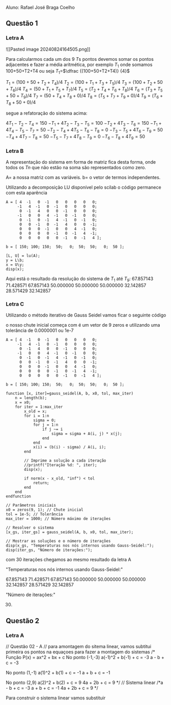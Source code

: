 Aluno: Rafael José Braga Coelho
<h2>Questão 1</h2>

<h3>Letra A</h3>
![[Pasted image 20240824164505.png]]

Para calcularmos cada um dos 9 $T$s pontos devemos somar os pontos adjacentes e fazer a média aritmética, por exemplo $T_1$ onde somamos 100+50+T2+T4 ou seja $T_1=$$\dfrac {(100+50+T2+T4)} {4}$

$T_1= (100 + 50 + T_2 + T_4) / 4$
$T_2 = (100 + T_1 + T_3 + T_5) / 4$
$T_3 = (100 + T_2 + 50 + T_6) / 4$
$T_4 = (50 + T_1 + T_5 + T_7) / 4$
$T_5 = (T_2 + T_4 + T_6 + T_8) / 4$
$T_6 = (T_3 + T_5 + 50 + T_9) / 4$
$T_7 = (50 + T_4 + T_8 + 0) / 4$
$T_8 = (T_5 + T_7 + T_9 + 0) / 4$
$T_9 = (T_6 + T_8 + 50 + 0) / 4$

segue a refatoração do sistema acima:

 $4T_1 - T_2 - T_4 = 150$
$-T_1 + 4T_2 - T_3 - T_5 = 100$
$-T_2 + 4T_3 - T_6 = 150$
$-T_1 + 4T_4 - T_5 - T_7 = 50$
$-T_2 - T_4 + 4T_5 - T_6 - T_8 = 0$
$-T_3 - T_5 + 4T_6 - T_9 = 50$
$-T_4 + 4T_7 - T_8 = 50$
$-T_5 - T_7 + 4T_8 - T_9 = 0$
$-T_6 - T_8 + 4T_9 = 50$

<h3>Letra B</h3>

A representação do sistema em forma de matriz fica desta forma, onde todos os $Tn$ que não estão na soma são representados como zero.

A= a nossa matriz com as variáveis.
b= o vetor de termos independentes.

Utilizando a decomposição LU disponível pelo scilab o código permanece com esta aparência
```
A = [ 4  -1   0  -1   0   0   0   0   0;
     -1   4  -1   0  -1   0   0   0   0;
      0  -1   4   0   0  -1   0   0   0;
     -1   0   0   4  -1   0  -1   0   0;
      0  -1   0  -1   4  -1   0  -1   0;
      0   0  -1   0  -1   4   0   0  -1;
      0   0   0  -1   0   0   4  -1   0;
      0   0   0   0  -1   0  -1   4  -1;
      0   0   0   0   0  -1   0  -1   4 ];

b = [ 150; 100; 150;  50;   0;  50;  50;   0;  50 ];

[L, U] = lu(A);
y = L\b;
x = U\y;
disp(x);
```

Aqui está o resultado da resolução do sistema de $T_1$ até $T_9$:
   67.857143
   71.428571
   67.857143
   50.000000
   50.000000
   50.000000
   32.142857
   28.571429
   32.142857

<h3>Letra C</h3>

Utilizando o método iterativo de Gauss Seidel vamos ficar  o seguinte código 

o nosso chute inicial começa com é um vetor de 9 zeros e utilizando uma tolerância de 0.0000001 ou 1e-7
```
A = [ 4  -1   0  -1   0   0   0   0   0;
     -1   4  -1   0  -1   0   0   0   0;
      0  -1   4   0   0  -1   0   0   0;
     -1   0   0   4  -1   0  -1   0   0;
      0  -1   0  -1   4  -1   0  -1   0;
      0   0  -1   0  -1   4   0   0  -1;
      0   0   0  -1   0   0   4  -1   0;
      0   0   0   0  -1   0  -1   4  -1;
      0   0   0   0   0  -1   0  -1   4 ];

b = [ 150; 100; 150;  50;   0;  50;  50;   0;  50 ];

function [x, iter]=gauss_seidel(A, b, x0, tol, max_iter)
    n = length(b);
    x = x0;
    for iter = 1:max_iter
        x_old = x;
        for i = 1:n
            sigma = 0;
            for j = 1:n
                if j ~= i
                    sigma = sigma + A(i, j) * x(j);
                end
            end
            x(i) = (b(i) - sigma) / A(i, i);
        end
        
        // Imprime a solução a cada iteração
        //printf("Iteração %d: ", iter);
        disp(x);
        
        if norm(x - x_old, "inf") < tol
            return;
        end
    end
endfunction

// Parâmetros iniciais
x0 = zeros(9, 1); // Chute inicial
tol = 1e-5; // Tolerância
max_iter = 1000; // Número máximo de iterações

// Resolver o sistema
[x_gs, iter_gs] = gauss_seidel(A, b, x0, tol, max_iter);

// Mostrar as soluções e o número de iterações
disp(x_gs, "Temperaturas nos nós internos usando Gauss-Seidel:");
disp(iter_gs, "Número de iterações:");
```
com 30 iterações chegamos ao mesmo resultado da letra A

  "Temperaturas nos nós internos usando Gauss-Seidel:"

   67.857143
   71.428571
   67.857143
   50.000000
   50.000000
   50.000000
   32.142857
   28.571429
   32.142857

  "Número de iterações:"

   30.

<h2>Questão 2</h2>

<h3>Letra A</h3>
// Questão 02 - A
// para amontagem do sitema linear, vamos subtitui primeira os pontos na equaçoes para fazer a montagem do sistemas
/*
Função
P(x) = ax^2 + bx + c
No ponto (-1,-3)
a(-1)^2 + b(-1) + c = -3
    a - b + c = -3

No ponto (1,-1)
a(1)^2 + b(1) + c = -1
    a + b + c = -1

No ponto (2,9)
a(2)^2 + b(2) + c = 9
    4a + 2b + c = 9
*/
// Sistema linear
/*a - b + c = -3
a + b + c = -1
4a + 2b + c = 9
*/

Para construir o sistema linear vamos substituir  